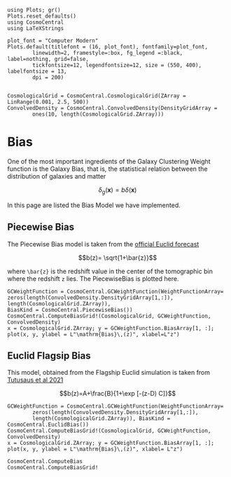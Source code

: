 ```@setup tutorial
using Plots; gr()
Plots.reset_defaults()
using CosmoCentral
using LaTeXStrings

plot_font = "Computer Modern"
Plots.default(titlefont = (16, plot_font), fontfamily=plot_font,
        linewidth=2, framestyle=:box, fg_legend =:black, label=nothing, grid=false,
        tickfontsize=12, legendfontsize=12, size = (550, 400), labelfontsize = 13,
        dpi = 200)


CosmologicalGrid = CosmoCentral.CosmologicalGrid(ZArray = LinRange(0.001, 2.5, 500))
ConvolvedDensity = CosmoCentral.ConvolvedDensity(DensityGridArray =
        ones(10, length(CosmologicalGrid.ZArray)))
```

# Bias

One of the most important ingredients of the Galaxy Clustering Weight function
is the Galaxy Bias, that is, the statistical relation between the
distribution of galaxies and matter

```math
\delta_{g}(\boldsymbol{x})=b \delta(\boldsymbol{x})
```

In this page are listed the Bias Model we have
implemented.

## Piecewise Bias

The Piecewise Bias model is taken from the
[official Euclid forecast](https://arxiv.org/abs/1910.09273)

```math
b(z)= \sqrt{1+\bar{z}}
```

where ``\bar{z}`` is the redshift value in the center of the tomographic bin
where the redshift ``z`` lies.
The PiecewiseBias is plotted here.
```@example tutorial
GCWeightFunction = CosmoCentral.GCWeightFunction(WeightFunctionArray=
zeros(length(ConvolvedDensity.DensityGridArray[1,:]), length(CosmologicalGrid.ZArray)),
BiasKind = CosmoCentral.PiecewiseBias())
CosmoCentral.ComputeBiasGrid!(CosmologicalGrid, GCWeightFunction, ConvolvedDensity)
x = CosmologicalGrid.ZArray; y = GCWeightFunction.BiasArray[1, :];
plot(x, y, ylabel = L"\mathrm{Bias}\,(z)", xlabel=L"z")
```
## Euclid Flagsip Bias
This model, obtained from the Flagship Euclid simulation is taken from
[Tutusaus et al 2021](https://arxiv.org/abs/2005.00055)
```math
b(z)=A+\frac{B}{1+\exp [-(z-D) C]}
```
```@example tutorial
GCWeightFunction = CosmoCentral.GCWeightFunction(WeightFunctionArray=
        zeros(length(ConvolvedDensity.DensityGridArray[1,:]),
        length(CosmologicalGrid.ZArray)), BiasKind = CosmoCentral.EuclidBias())
CosmoCentral.ComputeBiasGrid!(CosmologicalGrid, GCWeightFunction, ConvolvedDensity)
x = CosmologicalGrid.ZArray; y = GCWeightFunction.BiasArray[1, :];
plot(x, y, ylabel = L"\mathrm{Bias}\,(z)", xlabel= L"z")
```

```@docs
CosmoCentral.ComputeBias
CosmoCentral.ComputeBiasGrid!
```
